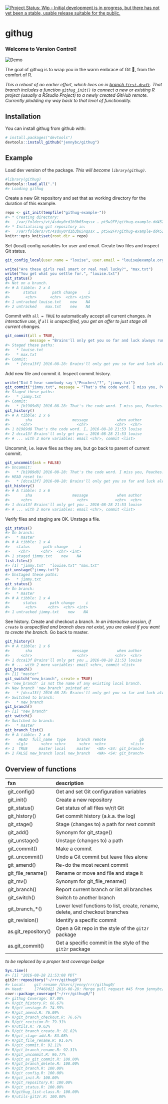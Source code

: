 
<!-- README.md is generated from README.Rmd. Please edit that file -->
[![Project Status: Wip - Initial development is in progress, but there has not yet been a stable, usable release suitable for the public.](http://www.repostatus.org/badges/0.1.0/wip.svg)](http://www.repostatus.org/#wip)

githug
======

### Welcome to Version Control!

<!--[Demo](https://analovesdotcom.files.wordpress.com/2015/10/voldyhug-1440161473.gif)-->
![Demo](img/voldyhug-1440161473.gif)

The goal of githug is to wrap you in the warm embrace of Git 🤗, from the comfort of R.

*This a reboot of an earlier effort, which lives on in [branch `first-draft`](https://github.com/jennybc/githug/tree/first-draft). That branch includes a function `githug_init()` to connect a new or existing R project (usually a RStudio Project) to a newly created GitHub remote. Currently plodding my way back to that level of functionality.*

Installation
------------

You can install githug from github with:

``` r
# install.packages("devtools")
devtools::install_github("jennybc/githug")
```

Example
-------

Load dev version of the package. *This will become `library(githug)`.*

``` r
#library(githug)
devtools::load_all(".")
#> Loading githug
```

Create a new Git repository and set that as working directory for the duration of this example.

``` r
repo <- git_init(tempfile("githug-example-"))
#> * Creating directory:
#>   /var/folders/vt/4sdxy0rd1b3b65nqssx … pt5w2FP/githug-example-dd4526f84ee4
#> * Initialising git repository in:
#>   /var/folders/vt/4sdxy0rd1b3b65nqssx … pt5w2FP/githug-example-dd4526f84ee4
knitr::opts_knit$set(root.dir = repo)
```

Set (local) config variables for user and email.
Create two files and inspect Git status.

``` r
git_config_local(user.name = "louise", user.email = "louise@example.org")

write("Are these girls real smart or real real lucky?", "max.txt")
write("You get what you settle for.", "louise.txt")
git_status()
#> Not on a branch.
#> # A tibble: 2 x 4
#>      status       path change     i
#>       <chr>      <chr>  <chr> <int>
#> 1 untracked louise.txt    new    NA
#> 2 untracked    max.txt    new    NA
```

Commit with `all = TRUE` to automatically accept all current changes. *In interactive use, if `all` is unspecified, you get an offer to just stage all current changes.*

``` r
git_commit(all = TRUE,
           message = "Brains'll only get you so far and luck always runs out.")
#> Staged these paths:
#>   * louise.txt
#>   * max.txt
#> Commit:
#>   * [dcca13f] 2016-08-28: Brains'll only get you so far and luck always runs out.
```

Add new file and commit it. Inspect commit history.

``` r
write("Did I hear somebody say \"Peaches\"?", "jimmy.txt")
git_commit("jimmy.txt", message = "That's the code word. I miss you, Peaches.")
#> Staged these paths:
#>   * jimmy.txt
#> Commit:
#>   * [b1989d8] 2016-08-28: That's the code word. I miss you, Peaches.
git_history()
#> # A tibble: 2 x 6
#>       sha                  message             when author
#>     <chr>                    <chr>            <chr>  <chr>
#> 1 b1989d8 That's the code word. I… 2016-08-28 21:53 louise
#> 2 dcca13f Brains'll only get you … 2016-08-28 21:53 louise
#> # ... with 2 more variables: email <chr>, commit <list>
```

Uncommit, i.e. leave files as they are, but go back to parent of current commit.

``` r
git_uncommit(ask = FALSE)
#> Uncommit:
#>   * [b1989d8] 2016-08-28: That's the code word. I miss you, Peaches.
#> HEAD reset to:
#>   * [dcca13f] 2016-08-28: Brains'll only get you so far and luck always runs out.
git_history()
#> # A tibble: 1 x 6
#>       sha                  message             when author
#>     <chr>                    <chr>            <chr>  <chr>
#> 1 dcca13f Brains'll only get you … 2016-08-28 21:53 louise
#> # ... with 2 more variables: email <chr>, commit <list>
```

Verify files and staging are OK. Unstage a file.

``` r
git_status()
#> On branch:
#>   * master
#> # A tibble: 1 x 4
#>   status      path change     i
#>    <chr>     <chr>  <chr> <int>
#> 1 staged jimmy.txt    new    NA
list.files()
#> [1] "jimmy.txt"  "louise.txt" "max.txt"
git_unstage("jimmy.txt")
#> Unstaged these paths:
#>   * jimmy.txt
git_status()
#> On branch:
#>   * master
#> # A tibble: 1 x 4
#>      status      path change     i
#>       <chr>     <chr>  <chr> <int>
#> 1 untracked jimmy.txt    new    NA
```

See history.
Create and checkout a branch. *In an interactive session, if `create` is unspecified and branch does not exist, you are asked if you want to create the branch.* Go back to master.

``` r
git_history()
#> # A tibble: 1 x 6
#>       sha                  message             when author
#>     <chr>                    <chr>            <chr>  <chr>
#> 1 dcca13f Brains'll only get you … 2016-08-28 21:53 louise
#> # ... with 2 more variables: email <chr>, commit <list>
git_branch()
#> [1] "master"
git_switch("new_branch", create = TRUE)
#> 'new_branch' is not the name of any existing local branch.
#> New branch 'new_branch' pointed at:
#>   * [dcca13f] 2016-08-28: Brains'll only get you so far and luck always runs out.
#> Switched to branch:
#>   * new_branch
git_branch()
#> [1] "new_branch"
git_switch()
#> Switched to branch:
#>   * master
git_branch_list()
#> # A tibble: 2 x 6
#>    HEAD  full_name  type     branch remote               gb
#>   <lgl>      <chr> <chr>      <chr>  <chr>           <list>
#> 1  TRUE     master local     master   <NA> <S4: git_branch>
#> 2 FALSE new_branch local new_branch   <NA> <S4: git_branch>
```

Overview of functions
---------------------

| fxn                  | description                                                                  |
|:---------------------|:-----------------------------------------------------------------------------|
| git\_config()        | Get and set Git configuration variables                                      |
| git\_init()          | Create a new repository                                                      |
| git\_status()        | Get status of all files w/r/t Git                                            |
| git\_history()       | Get commit history (a.k.a. the log)                                          |
| git\_stage()         | Stage (changes to) a path for next commit                                    |
| git\_add()           | Synonym for git\_stage()                                                     |
| git\_unstage()       | Unstage (changes to) a path                                                  |
| git\_commit()        | Make a commit                                                                |
| git\_uncommit()      | Undo a Git commit but leave files alone                                      |
| git\_amend()         | Re-do the most recent commit                                                 |
| git\_file\_rename()  | Rename or move and file and stage it                                         |
| git\_mv()            | Synonym for git\_file\_rename()                                              |
| git\_branch()        | Report current branch or list all branches                                   |
| git\_switch()        | Switch to another branch                                                     |
| git\_branch\_\*()    | Lower level functions to list, create, rename, delete, and checkout branches |
| git\_revision()      | Identify a specific commit                                                   |
| as.git\_repository() | Open a Git repo in the style of the `git2r` package                          |
| as.git\_commit()     | Get a specific commit in the style of the `git2r` package                    |

*to be replaced by a proper test coverage badge*

``` r
Sys.time()
#> [1] "2016-08-28 21:53:08 PDT"
git2r::repository("~/rrr/githug0")
#> Local:    git-rename /Users/jenny/rrr/githug0/
#> Head:     [7f468d2] 2016-08-28: Merge pull request #45 from jennybc/switch-improvements
covr::package_coverage("~/rrr/githug0/")
#> githug Coverage: 87.08%
#> R/git_history.R: 66.67%
#> R/git_unstage.R: 74.55%
#> R/git_amend.R: 76.09%
#> R/git_branch_checkout.R: 76.67%
#> R/git_revision.R: 79.31%
#> R/utils.R: 79.63%
#> R/git_branch_create.R: 81.82%
#> R/git_stage-add.R: 83.08%
#> R/git_file_rename.R: 91.67%
#> R/git_commit.R: 92.11%
#> R/git_branch_rename.R: 92.31%
#> R/git_uncommit.R: 96.77%
#> R/git_as_git_commit.R: 100.00%
#> R/git_branch_delete.R: 100.00%
#> R/git_branch.R: 100.00%
#> R/git_config.R: 100.00%
#> R/git_init.R: 100.00%
#> R/git_repository.R: 100.00%
#> R/git_status.R: 100.00%
#> R/githug_list-class.R: 100.00%
#> R/utils-git2r.R: 100.00%
```
